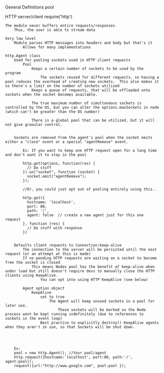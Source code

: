 General Definitions
	pool

HTTP server/client
	require('http')

	The module never buffers entire requests/responses
		Thus, the user is able to stream data

	Very low level
		Module parses HTTP messages into headers and body but that's it
			Allows for many implementations

	http.Agent class
		Used for pooling sockets used in HTTP client requests
			Pool
				Keeps a certain number of sockets to be used by the program
					The sockets reused for different requests, so having a pool reduces the overhead of creating new sockets.  This also makes it so there's a limit on the number of sockets utilized
				Keeps a queue of requests, that will be offloaded onto sockets when the socket becomes available.

				The true maximum number of simultaneous sockets is controlled by the OS, but you can alter the options.maxSockets in node (which can't be greater than the OS number)

				There is a global pool that can be utilized, but it will not give granular control.


		Sockets are removed from the agent's pool when the socket emits either a "close" event or a special "agentRemove" event.

			Ex: If you want to keep one HTTP request open for a long time and don't want it to stay in the pool

			http.get(options, function(res) {
			  // Do stuff
			}).on("socket", function (socket) {
			  socket.emit("agentRemove");
			});

			//Or, you could just opt out of pooling entirely using this..

			http.get({
			  hostname: 'localhost',
			  port: 80,
			  path: '/',
			  agent: false  // create a new agent just for this one request
			}, function (res) {
			  // Do stuff with response
			})


		Defaults client requests to Connection:keep-alive
			The connection to the server will be persisted until the next request (or an attempt at this is made)
			If no pending HTTP requests are waiting on a socket to become free the socket is closed
				This means Nodes pool has the benefit of keep-alive when under load but still doesn't require devs to manually close the HTTP clients using KeepAlive.
					You can opt into using HTTP KeepAlive (see below)

			Agent option object
				KeepAlive
					set to true
						The Agent will keep unused sockets in a pool for later use.
							These sockets will be marked so the Node process wont be kept running indefinitely (due to references to sockets in the event loop)
					Best practice to explicitly destroy() KeepAlive agents when they aren't in use, so that Sockets will be shut down.




		Ex:
		pool = new http.Agent(); //Your pool/agent
		http.request({hostname:'localhost', port:80, path:'/', agent:pool});
		request({url:"http://www.google.com", pool:pool });
